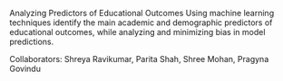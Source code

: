 Analyzing Predictors of Educational Outcomes 
Using machine learning techniques identify the main academic and demographic predictors of educational outcomes, while analyzing and minimizing bias in model predictions. 

Collaborators: Shreya Ravikumar, Parita Shah, Shree Mohan, Pragyna Govindu
